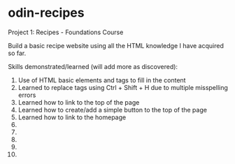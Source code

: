 # odin-recipes
Project 1: Recipes - Foundations Course 

Build a basic recipe website using all the HTML knowledge I have acquired so far. 

Skills demonstrated/learned (will add more as discovered):
1. Use of HTML basic elements and tags to fill in the content
2. Learned to replace tags using Ctrl + Shift + H due to multiple misspelling errors
3. Learned how to link to the top of the page
4. Learned how to create/add a simple button to the top of the page
5. Learned how to link to the homepage
6.
7.
8.
9.
10.

